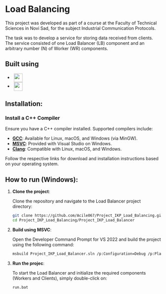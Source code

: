 # Load Balancing

This project was developed as part of a course at the Faculty of Technical Sciences in Novi Sad, for the subject Industrial Communication Protocols.

The task was to develop a service for storing data received from clients. The service consisted of one Load Balancer (LB) component and an arbitrary number (N) of Worker (WR) components.

## Built using 

- &nbsp;<img src="https://upload.wikimedia.org/wikipedia/commons/3/35/The_C_Programming_Language_logo.svg" align="center" width="28" height="28"/> <a href="https://en.wikipedia.org/wiki/C_(programming_language)"></a>
- &nbsp;<img src="https://upload.wikimedia.org/wikipedia/commons/1/18/ISO_C%2B%2B_Logo.svg" align="center" width="28" height="28"/> <a href="https://en.wikipedia.org/wiki/C%2B%2B"></a>

## Installation:

### Install a C++ Compiler

Ensure you have a C++ compiler installed. Supported compilers include:  

- **[GCC](https://gcc.gnu.org/)**: Available for Linux, macOS, and Windows (via MinGW).  
- **[MSVC](https://visualstudio.microsoft.com/)**: Provided with Visual Studio on Windows.  
- **[Clang](https://clang.llvm.org/)**: Compatible with Linux, macOS, and Windows.  

Follow the respective links for download and installation instructions based on your operating system.  

## How to run (Windows):

1. **Clone the project**:

   Clone the repository and navigate to the Load Balancer project directory:
   
   ```bash
   git clone https://github.com/Acile067/Project_IKP_Load_Balancing.git
   cd Project_IKP_Load_Balancing/Project_IKP_Load_Balancer
   ```

3. **Build using MSVC**:

    Open the Developer Command Prompt for VS 2022 and build the project using the following command:
  
   ```bash
   msbuild Project_IKP_Load_Balancer.sln /p:Configuration=Debug /p:Platform=x64
   ```

3. **Run the projec**:

    To start the Load Balancer and initialize the required components (Workers and Clients), simply double-click on:

   ```run.bat```
